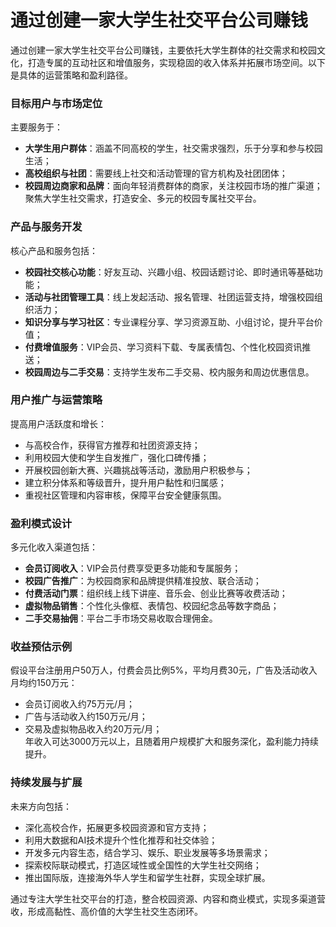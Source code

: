 # 通过创建一家大学生社交平台公司赚钱
通过创建一家大学生社交平台公司赚钱，主要依托大学生群体的社交需求和校园文化，打造专属的互动社区和增值服务，实现稳固的收入体系并拓展市场空间。以下是具体的运营策略和盈利路径。

### 目标用户与市场定位  
主要服务于：  
* **大学生用户群体**：涵盖不同高校的学生，社交需求强烈，乐于分享和参与校园生活；  
* **高校组织与社团**：需要线上社交和活动管理的官方机构及社团团体；  
* **校园周边商家和品牌**：面向年轻消费群体的商家，关注校园市场的推广渠道；  
聚焦大学生社交需求，打造安全、多元的校园专属社交平台。

### 产品与服务开发  
核心产品和服务包括：  
* **校园社交核心功能**：好友互动、兴趣小组、校园话题讨论、即时通讯等基础功能；  
* **活动与社团管理工具**：线上发起活动、报名管理、社团运营支持，增强校园组织活力；  
* **知识分享与学习社区**：专业课程分享、学习资源互助、小组讨论，提升平台价值；  
* **付费增值服务**：VIP会员、学习资料下载、专属表情包、个性化校园资讯推送；  
* **校园周边与二手交易**：支持学生发布二手交易、校内服务和周边优惠信息。

### 用户推广与运营策略  
提高用户活跃度和增长：  
* 与高校合作，获得官方推荐和社团资源支持；  
* 利用校园大使和学生自发推广，强化口碑传播；  
* 开展校园创新大赛、兴趣挑战等活动，激励用户积极参与；  
* 建立积分体系和等级晋升，提升用户黏性和归属感；  
* 重视社区管理和内容审核，保障平台安全健康氛围。

### 盈利模式设计  
多元化收入渠道包括：  
* **会员订阅收入**：VIP会员付费享受更多功能和专属服务；  
* **校园广告推广**：为校园商家和品牌提供精准投放、联合活动；  
* **付费活动门票**：组织线上线下讲座、音乐会、创业比赛等收费活动；  
* **虚拟物品销售**：个性化头像框、表情包、校园纪念品等数字商品；  
* **二手交易抽佣**：平台二手市场交易收取合理佣金。

### 收益预估示例  
假设平台注册用户50万人，付费会员比例5%，平均月费30元，广告及活动收入月均约150万元：  
* 会员订阅收入约75万元/月；  
* 广告与活动收入约150万元/月；  
* 交易及虚拟物品收入约20万元/月；  
年收入可达3000万元以上，且随着用户规模扩大和服务深化，盈利能力持续提升。

### 持续发展与扩展  
未来方向包括：  
* 深化高校合作，拓展更多校园资源和官方支持；  
* 利用大数据和AI技术提升个性化推荐和社交体验；  
* 开发多元内容生态，结合学习、娱乐、职业发展等多场景需求；  
* 探索校际联动模式，打造区域性或全国性的大学生社交网络；  
* 推出国际版，连接海外华人学生和留学生社群，实现全球扩展。

通过专注大学生社交平台的打造，整合校园资源、内容和商业模式，实现多渠道营收，形成高黏性、高价值的大学生社交生态闭环。